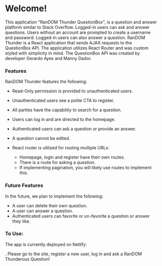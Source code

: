 # Welcome!

This application "RanDOM Thunder QuestionBox", is a question and answer platform similar to Stack Overflow. Logged-in users can ask and answer questions. Users without an account are prompted to create a username and password. Logged-in users can also answer a question. RanDOM Thunder is a React application that sends AJAX requests to the QuestionBox API. The application utilizes React Router and was custom styled with simplicity in mind. The QuestionBox API was created by developer Gerardo Ayes and Manny Dador.

### Features

RanDOM Thunder features the following:

* Read-Only permission is provided to unauthenticated users.
* Unauthenticated users see a polite CTA to register.
* All parties have the capability to search for a question.
* Users can log in and are directed to the homepage.
* Authenticated users can ask a question or provide an answer.
* A question cannot be edited.


* React router is utilized for routing multiple URLs:
  * Homepage, login and register have their own routes.
  * There is a route for asking a question.
  * If implementing pagination, you will likely use routes to implement this.

### Future Features
In the future, we plan to implement the following: 
* A user can delete their own question.
* A user can answer a question.
* Authenticated users can favorite or un-favorite a question or answer they like.

### To Use:
The app is currently deployed on Netlify: 


. Please go to the site, register a new user, log in and ask a RanDOM Thunderous Question!